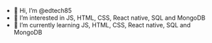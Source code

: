 - 👋 Hi, I’m @edtech85
- 👀 I’m interested in JS, HTML, CSS, React native, SQL and MongoDB
- 🌱 I’m currently learning JS, HTML, CSS, React native, SQL and MongoDB

<!---
edtech85/edtech85 is a ✨ special ✨ repository because its `README.md` (this file) appears on your GitHub profile.
You can click the Preview link to take a look at your changes.
--->
